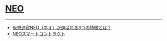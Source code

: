 # [NEO](https://neo.org/)


---


- [仮想通貨NEO（ネオ）が選ばれる3つの特徴とは？](https://bitdays.jp/currency/neo/12669/)
- [NEOスマートコントラクト](https://docs.neo.org/ja-jp/sc/introduction.html)
